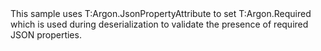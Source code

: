 <?xml version="1.0" encoding="utf-8"?>
<topic id="JsonPropertyRequired" revisionNumber="1">
  <developerConceptualDocument xmlns="http://ddue.schemas.microsoft.com/authoring/2003/5" xmlns:xlink="http://www.w3.org/1999/xlink">
    <introduction>
      <para>This sample uses <codeEntityReference>T:Argon.JsonPropertyAttribute</codeEntityReference>
      to set <codeEntityReference>T:Argon.Required</codeEntityReference> which is used during deserialization
      to validate the presence of required JSON properties.</para>
    </introduction>
    <section>
      <title>Sample</title>
      <content>
        <code lang="cs" source="..\Src\Tests\Documentation\Samples\Serializer\JsonPropertyRequired.cs" region="Types" title="Types" />
        <code lang="cs" source="..\Src\Tests\Documentation\Samples\Serializer\JsonPropertyRequired.cs" region="Usage" title="Usage" />
      </content>
    </section>
  </developerConceptualDocument>
</topic>
